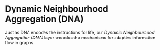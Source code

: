 # Dynamic Neighbourhood Aggregation (DNA)

Just as DNA encodes the instructions for life, our *Dynamic Neighbourhood Aggregation (DNA)* layer encodes the mechanisms for adaptive information flow in graphs.
